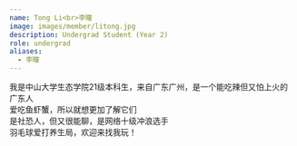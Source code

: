 ```yaml
---
name: Tong Li<br>李曈
image: images/member/litong.jpg
description: Undergrad Student (Year 2)
role: undergrad
aliases:
  - 李曈
---
```


<centre>
我是中山大学生态学院21级本科生，来自广东广州，是一个能吃辣但又怕上火的广东人<br>
爱吃鱼虾蟹，所以就想更加了解它们<br>
是社恐人，但又很能聊，是网络十级冲浪选手<br>
羽毛球爱打养生局，欢迎来找我玩！
</centre>
